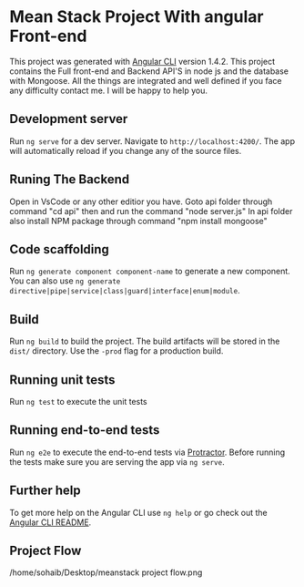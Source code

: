 # Mean Stack Project With angular Front-end

This project was generated with [Angular CLI](https://github.com/angular/angular-cli) version 1.4.2.
This project contains the Full front-end and Backend API'S in node js and the database with Mongoose.
All the things are integrated and well defined if you face any difficulty contact me. I will be happy to help you.

## Development server

Run `ng serve` for a dev server. Navigate to `http://localhost:4200/`. The app will automatically reload if you change any of the source files.

## Runing The Backend

Open in VsCode or any other editior you have.
Goto api folder through command "cd api" then and run the command "node server.js"
In api folder also install NPM package through command "npm install mongoose"

## Code scaffolding

Run `ng generate component component-name` to generate a new component. You can also use `ng generate directive|pipe|service|class|guard|interface|enum|module`.

## Build

Run `ng build` to build the project. The build artifacts will be stored in the `dist/` directory. Use the `-prod` flag for a production build.

## Running unit tests

Run `ng test` to execute the unit tests

## Running end-to-end tests

Run `ng e2e` to execute the end-to-end tests via [Protractor](http://www.protractortest.org/).
Before running the tests make sure you are serving the app via `ng serve`.

## Further help

To get more help on the Angular CLI use `ng help` or go check out the [Angular CLI README](https://github.com/angular/angular-cli/blob/master/README.md).

## Project Flow
/home/sohaib/Desktop/meanstack project flow.png
